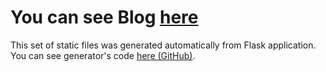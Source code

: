 # You can see Blog [here](https://erhosen.github.io/)

This set of static files was generated automatically from Flask application. 
You can see generator's code [here (GitHub)](https://github.com/ErhoSen/TutsPlus_Foundational_Flask).
